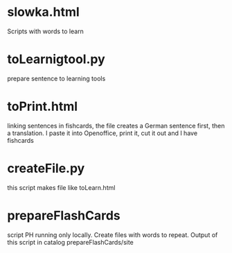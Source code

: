 # slowka.html
Scripts with words to learn
# toLearnigtool.py
prepare sentence to learning tools
# toPrint.html
linking sentences in fishcards, the file creates a German sentence first, then a translation. I paste it into Openoffice, print it, cut it out and I have fishcards
# createFile.py
this script makes file like toLearn.html 
# prepareFlashCards
script PH running only locally. Create files with words to repeat. Output of this script in catalog prepareFlashCards/site

